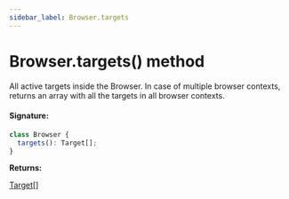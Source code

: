 ```yaml
---
sidebar_label: Browser.targets
---
```


# Browser.targets() method

All active targets inside the Browser. In case of multiple browser contexts, returns an array with all the targets in all browser contexts.

#### Signature:

```typescript
class Browser {
  targets(): Target[];
}
```

**Returns:**

[Target](./puppeteer.target.md)\[\]
